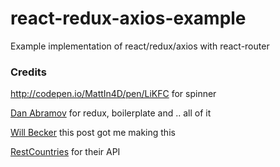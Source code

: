 react-redux-axios-example
=====================

Example implementation of react/redux/axios with react-router

### Credits

http://codepen.io/MattIn4D/pen/LiKFC for spinner

[Dan Abramov](http://github.com/gaeron) for redux, boilerplate and .. all of it

[Will Becker](https://medium.com/lexical-labs-engineering/redux-best-practices-64d59775802e) this post got me making this

[RestCountries](https://restcountries.eu) for their API